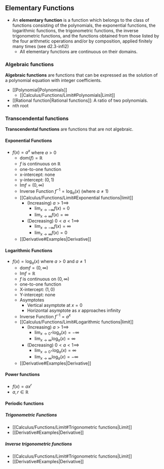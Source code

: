 ## Elementary Functions

- An **elementary function** is a function which belongs to the class of functions consisting of the polynomials, the exponential functions, the logarithmic functions, the trigonometric functions, the inverse trigonometric functions, and the functions obtained from those listed by the four arithmetic operations and/or by composition, applied finitely many times (see d2.3-infi2)
	- All elementary functions are continuous on their domains.

### Algebraic functions

**Algebraic functions** are functions that can be expressed as the solution of a polynomial equation with integer coefficients.

- [[Polynomial|Polynomials]]
	- [[Calculus/Functions/Limit#Polynomials|Limit]]
- [[Rational function|Rational functions]]: A ratio of two polynomials.
- nth root

### Transcendental functions

**Transcendental functions** are functions that are not algebraic.
#### Exponential Functions

- $f(x)=a^x$ where $a>0$
	- $\text{dom}(f)=\mathbb{R}$
	- $f$ is continuous on $\mathbb{R}$
	- one-to-one function
	- x-intercept: none
	- y-intercept:  $(0,1)$
	- $\text{Im}f=(0,\infty)$
	- Inverse Function $f^{-1}=\log_{a}(x)$ (where $a\neq 1$)
	- [[Calculus/Functions/Limit#Exponential functions|limit]]  
		- (Increasing) $a>1\implies$ 
			- $\displaystyle\lim_{ x \to -\infty }f(x)=0$
			- $\displaystyle\lim_{ x \to \infty }f(x)=\infty$
		- (Decreasing) $0<a<1\implies$ 
			- $\displaystyle\lim_{ x \to -\infty }f(x)=\infty$
			- $\displaystyle\lim_{ x \to \infty }f(x)=0$
	- [[Derivative#Examples|Derivative]]

#### Logarithmic Functions

- $f(x)=\log_{a}(x)$ where $a>0$ and $a\neq 1$
	- $\text{dom}f=(0,\infty)$
	- $\text{Im}f=\mathbb{R}$
	- $f$ is continuous on $(0,\infty)$
	- one-to-one function
	- X-intercept: $(1,0)$
	- Y-intercept: none
	- Asymptotes
		- Vertical asymptote at $x=0$
		- Horizontal asymptote as $x$ approaches infinity
	- Inverse Function $f^{-1}=a^x$
	- [[Calculus/Functions/Limit#Logarithmic functions|limit]]  
		- (Increasing) $a>1\implies$ 
			- $\displaystyle\lim_{ x \to 0^+}\log_{a}(x)= -\infty$
			- $\displaystyle\lim_{ x \to \infty }\log_{a}(x)=\infty$
		- (Decreasing) $0<a<1\implies$ 
			- $\displaystyle\lim_{ x \to 0^+ }\log_{a}(x)=\infty$
			- $\displaystyle\lim_{ x \to \infty }\log_{a}(x)=-\infty$
	- [[Derivative#Examples|Derivative]]


#### Power functions

- $f(x)=ax^r$
- $a,r \in \mathbb{R}$

#### Periodic functions

##### Trigonometric Functions 

- [[Calculus/Functions/Limit#Trigonometric functions|Limit]]
- [[Derivative#Examples|Derivative]]

##### Inverse trigonometric functions

- [[Calculus/Functions/Limit#Trigonometric functions|Limit]]
- [[Derivative#Examples|Derivative]]